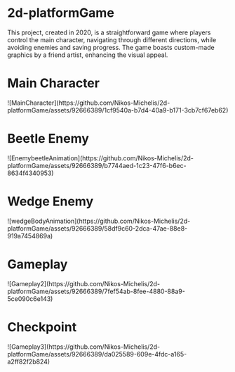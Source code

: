 # 2d-platformGame

<p>This project, created in 2020, is a straightforward game where players control the main character, navigating through different directions, while avoiding enemies and saving progress. The game boasts custom-made graphics by a friend artist, enhancing the visual appeal.</p>
<h1>Main Character</h1>
![MainCharacter](https://github.com/Nikos-Michelis/2d-platformGame/assets/92666389/1cf9540a-b7d4-40a9-b171-3cb7cf67eb62)
<h1>Beetle Enemy</h1>
![EnemybeetleAnimation](https://github.com/Nikos-Michelis/2d-platformGame/assets/92666389/b7744aed-1c23-47f6-b6ec-8634f4340953)
<h1>Wedge Enemy</h1>
![wedgeBodyAnimation](https://github.com/Nikos-Michelis/2d-platformGame/assets/92666389/58df9c60-2dca-47ae-88e8-919a7454869a)
<h1>Gameplay</h1>
![Gameplay2](https://github.com/Nikos-Michelis/2d-platformGame/assets/92666389/7fef54ab-8fee-4880-88a9-5ce090c6e143)
<h1>Checkpoint</h1>
![Gameplay3](https://github.com/Nikos-Michelis/2d-platformGame/assets/92666389/da025589-609e-4fdc-a165-a2ff82f2b824)
